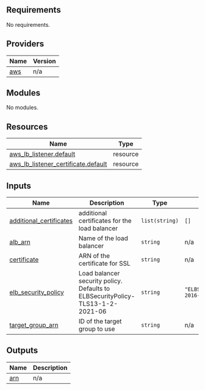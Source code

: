 <!-- BEGIN_TF_DOCS -->
## Requirements

No requirements.

## Providers

| Name | Version |
|------|---------|
| <a name="provider_aws"></a> [aws](#provider\_aws) | n/a |

## Modules

No modules.

## Resources

| Name | Type |
|------|------|
| [aws_lb_listener.default](https://registry.terraform.io/providers/hashicorp/aws/latest/docs/resources/lb_listener) | resource |
| [aws_lb_listener_certificate.default](https://registry.terraform.io/providers/hashicorp/aws/latest/docs/resources/lb_listener_certificate) | resource |

## Inputs

| Name | Description | Type | Default | Required |
|------|-------------|------|---------|:--------:|
| <a name="input_additional_certificates"></a> [additional\_certificates](#input\_additional\_certificates) | additional certificates for the load balancer | `list(string)` | `[]` | no |
| <a name="input_alb_arn"></a> [alb\_arn](#input\_alb\_arn) | Name of the load balancer | `string` | n/a | yes |
| <a name="input_certificate"></a> [certificate](#input\_certificate) | ARN of the certificate for SSL | `string` | n/a | yes |
| <a name="input_elb_security_policy"></a> [elb\_security\_policy](#input\_elb\_security\_policy) | Load balancer security policy. Defaults to ELBSecurityPolicy-TLS13-1-2-2021-06 | `string` | `"ELBSecurityPolicy-2016-08"` | no |
| <a name="input_target_group_arn"></a> [target\_group\_arn](#input\_target\_group\_arn) | ID of the target group to use | `string` | n/a | yes |

## Outputs

| Name | Description |
|------|-------------|
| <a name="output_arn"></a> [arn](#output\_arn) | n/a |
<!-- END_TF_DOCS -->